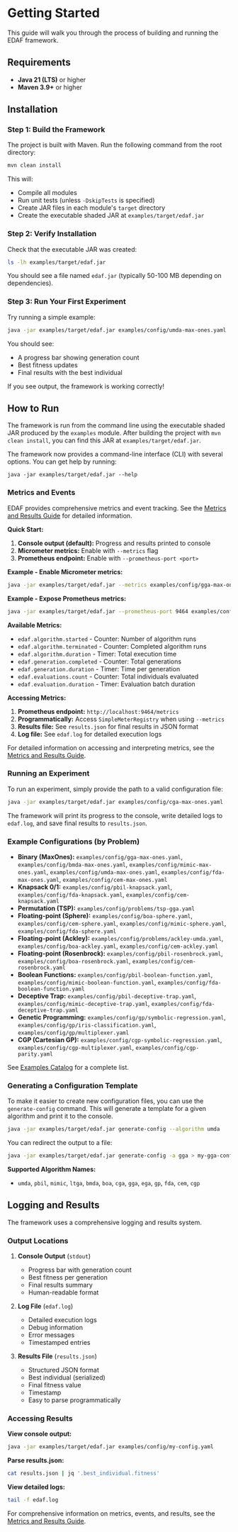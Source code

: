 # Getting Started

This guide will walk you through the process of building and running the EDAF framework.

## Requirements

- **Java 21 (LTS)** or higher
- **Maven 3.9+** or higher

## Installation

### Step 1: Build the Framework

The project is built with Maven. Run the following command from the root directory:

```bash
mvn clean install
```

This will:
- Compile all modules
- Run unit tests (unless `-DskipTests` is specified)
- Create JAR files in each module's `target` directory
- Create the executable shaded JAR at `examples/target/edaf.jar`

### Step 2: Verify Installation

Check that the executable JAR was created:

```bash
ls -lh examples/target/edaf.jar
```

You should see a file named `edaf.jar` (typically 50-100 MB depending on dependencies).

### Step 3: Run Your First Experiment

Try running a simple example:

```bash
java -jar examples/target/edaf.jar examples/config/umda-max-ones.yaml
```

You should see:
- A progress bar showing generation count
- Best fitness updates
- Final results with the best individual

If you see output, the framework is working correctly!

## How to Run

The framework is run from the command line using the executable shaded JAR produced by the `examples` module.
After building the project with `mvn clean install`, you can find this JAR at `examples/target/edaf.jar`.

The framework now provides a command-line interface (CLI) with several options. You can get help by running:
```
java -jar examples/target/edaf.jar --help
```

### Metrics and Events

EDAF provides comprehensive metrics and event tracking. See the [Metrics and Results Guide](./metrics-and-results.md) for detailed information.

**Quick Start:**

1. **Console output (default):** Progress and results printed to console
2. **Micrometer metrics:** Enable with `--metrics` flag
3. **Prometheus endpoint:** Enable with `--prometheus-port <port>`

**Example - Enable Micrometer metrics:**
```bash
java -jar examples/target/edaf.jar --metrics examples/config/gga-max-ones.yaml
```

**Example - Expose Prometheus metrics:**
```bash
java -jar examples/target/edaf.jar --prometheus-port 9464 examples/config/gga-max-ones.yaml
```

**Available Metrics:**
- `edaf.algorithm.started` - Counter: Number of algorithm runs
- `edaf.algorithm.terminated` - Counter: Completed algorithm runs
- `edaf.algorithm.duration` - Timer: Total execution time
- `edaf.generation.completed` - Counter: Total generations
- `edaf.generation.duration` - Timer: Time per generation
- `edaf.evaluations.count` - Counter: Total individuals evaluated
- `edaf.evaluation.duration` - Timer: Evaluation batch duration

**Accessing Metrics:**

1. **Prometheus endpoint:** `http://localhost:9464/metrics`
2. **Programmatically:** Access `SimpleMeterRegistry` when using `--metrics`
3. **Results file:** See `results.json` for final results in JSON format
4. **Log file:** See `edaf.log` for detailed execution logs

For detailed information on accessing and interpreting metrics, see the [Metrics and Results Guide](./metrics-and-results.md).

### Running an Experiment

To run an experiment, simply provide the path to a valid configuration file:

```bash
java -jar examples/target/edaf.jar examples/config/cga-max-ones.yaml
```

The framework will print its progress to the console, write detailed logs to `edaf.log`, and save final results to `results.json`.

### Example Configurations (by Problem)

- **Binary (MaxOnes):** `examples/config/gga-max-ones.yaml`, `examples/config/bmda-max-ones.yaml`, `examples/config/mimic-max-ones.yaml`, `examples/config/umda-max-ones.yaml`, `examples/config/fda-max-ones.yaml`, `examples/config/cem-max-ones.yaml`
- **Knapsack 0/1:** `examples/config/pbil-knapsack.yaml`, `examples/config/fda-knapsack.yaml`, `examples/config/cem-knapsack.yaml`
- **Permutation (TSP):** `examples/config/problems/tsp-gga.yaml`
- **Floating-point (Sphere):** `examples/config/boa-sphere.yaml`, `examples/config/cem-sphere.yaml`, `examples/config/mimic-sphere.yaml`, `examples/config/fda-sphere.yaml`
- **Floating-point (Ackley):** `examples/config/problems/ackley-umda.yaml`, `examples/config/boa-ackley.yaml`, `examples/config/cem-ackley.yaml`
- **Floating-point (Rosenbrock):** `examples/config/pbil-rosenbrock.yaml`, `examples/config/boa-rosenbrock.yaml`, `examples/config/cem-rosenbrock.yaml`
- **Boolean Functions:** `examples/config/pbil-boolean-function.yaml`, `examples/config/mimic-boolean-function.yaml`, `examples/config/fda-boolean-function.yaml`
- **Deceptive Trap:** `examples/config/pbil-deceptive-trap.yaml`, `examples/config/mimic-deceptive-trap.yaml`, `examples/config/fda-deceptive-trap.yaml`
- **Genetic Programming:** `examples/config/gp/symbolic-regression.yaml`, `examples/config/gp/iris-classification.yaml`, `examples/config/gp/multiplexer.yaml`
- **CGP (Cartesian GP):** `examples/config/cgp-symbolic-regression.yaml`, `examples/config/cgp-multiplexer.yaml`, `examples/config/cgp-parity.yaml`

See [Examples Catalog](../examples/config/README.md) for a complete list.

### Generating a Configuration Template

To make it easier to create new configuration files, you can use the `generate-config` command.
This will generate a template for a given algorithm and print it to the console.

```bash
java -jar examples/target/edaf.jar generate-config --algorithm umda
```

You can redirect the output to a file:

```bash
java -jar examples/target/edaf.jar generate-config -a gga > my-gga-config.yaml
```

**Supported Algorithm Names:**

- `umda`, `pbil`, `mimic`, `ltga`, `bmda`, `boa`, `cga`, `gga`, `ega`, `gp`, `fda`, `cem`, `cgp`

## Logging and Results

The framework uses a comprehensive logging and results system.

### Output Locations

1. **Console Output** (`stdout`)
   - Progress bar with generation count
   - Best fitness per generation
   - Final results summary
   - Human-readable format

2. **Log File** (`edaf.log`)
   - Detailed execution logs
   - Debug information
   - Error messages
   - Timestamped entries

3. **Results File** (`results.json`)
   - Structured JSON format
   - Best individual (serialized)
   - Final fitness value
   - Timestamp
   - Easy to parse programmatically

### Accessing Results

**View console output:**
```bash
java -jar examples/target/edaf.jar examples/config/my-config.yaml
```

**Parse results.json:**
```bash
cat results.json | jq '.best_individual.fitness'
```

**View detailed logs:**
```bash
tail -f edaf.log
```

For comprehensive information on metrics, events, and results, see the [Metrics and Results Guide](./metrics-and-results.md).
